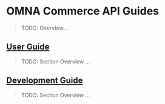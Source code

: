 # OMNA Commerce API Guides

> TODO: Overview...

## [User Guide](/user-guide/overview)

> TODO: Section Overview ...

## [Development Guide](/developer-guide/overview)

> TODO: Section Overview ...
